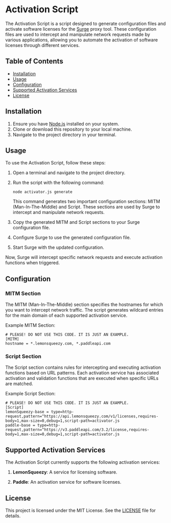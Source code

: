 # Activation Script

The Activation Script is a script designed to generate configuration files and activate software licenses for the [Surge](https://nssurge.com/) proxy tool. These configuration files are used to intercept and manipulate network requests made by various applications, allowing you to automate the activation of software licenses through different services.

## Table of Contents

- [Installation](#installation)
- [Usage](#usage)
- [Configuration](#configuration)
- [Supported Activation Services](#supported-activation-services)
- [License](#license)

## Installation

1. Ensure you have [Node.js](https://nodejs.org/) installed on your system.
2. Clone or download this repository to your local machine.
3. Navigate to the project directory in your terminal.

## Usage

To use the Activation Script, follow these steps:

1. Open a terminal and navigate to the project directory.
2. Run the script with the following command:

   ```shell
   node activator.js generate
   ```

   This command generates two important configuration sections: MITM (Man-In-The-Middle) and Script. These sections are used by Surge to intercept and manipulate network requests.

3. Copy the generated MITM and Script sections to your Surge configuration file.

4. Configure Surge to use the generated configuration file.

5. Start Surge with the updated configuration.

Now, Surge will intercept specific network requests and execute activation functions when triggered.

## Configuration

### MITM Section

The MITM (Man-In-The-Middle) section specifies the hostnames for which you want to intercept network traffic. The script generates wildcard entries for the main domain of each supported activation service.

Example MITM Section:

```shell
# PLEASE! DO NOT USE THIS CODE. IT IS JUST AN EXAMPLE.
[MITM]
hostname = *.lemonsqueezy.com, *.paddleapi.com
```

### Script Section

The Script section contains rules for intercepting and executing activation functions based on URL patterns. Each activation service has associated activation and validation functions that are executed when specific URLs are matched.

Example Script Section:

```shell
# PLEASE! DO NOT USE THIS CODE. IT IS JUST AN EXAMPLE.
[Script]
lemonSqueezy-base = type=http-request,pattern=^https://api.lemonsqueezy.com/v1/licenses,requires-body=1,max-size=0,debug=1,script-path=activator.js
paddle-base = type=http-request,pattern=^https://v3.paddleapi.com/3.2/license,requires-body=1,max-size=0,debug=1,script-path=activator.js
```

## Supported Activation Services

The Activation Script currently supports the following activation services:

1. **LemonSqueezy**: A service for licensing software.

2. **Paddle**: An activation service for software licenses.

## License

This project is licensed under the MIT License. See the [LICENSE](LICENSE) file for details.